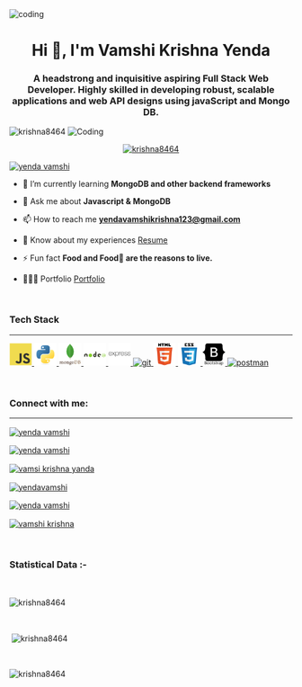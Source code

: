 <img alt = "coding" src = "https://camo.githubusercontent.com/5e3babfce4609dcd669a8f2a6d37b47c85486729942c57c5afbfc715f0b5dff7/68747470733a2f2f7777772e6469676974616c736f6c7574696f6e73657276696365732e636f6d2f696d672f73657276696365732f776562253230646576656c6f706d656e742e676966">
<h1 align="center">Hi 👋, I'm Vamshi Krishna Yenda</h1>
<h3 align="center">A headstrong and inquisitive aspiring Full Stack Web Developer. Highly skilled in developing robust, scalable applications and web API designs using javaScript and Mongo DB.</h3>
<img align="right" alt="Coding" width="400" src="https://cdn.dribbble.com/users/1894420/screenshots/14032021/programming_01.gif">

<p align="left"> <img src="https://komarev.com/ghpvc/?username=krishna8464&label=Profile%20views&color=0e75b6&style=flat" alt="krishna8464" /> </p>

<p align="center"> <a href="https://github.com/ryo-ma/github-profile-trophy"><img src="https://github-profile-trophy.vercel.app/?username=krishna8464" alt="krishna8464" /></a> </p>

<p align="left"> <a href="https://twitter.com/home" target="blank"><img src="https://img.shields.io/twitter/follow/yenda vamshi?logo=twitter&style=for-the-badge" alt="yenda vamshi" /></a> </p>

- 🌱 I’m currently learning **MongoDB and other backend frameworks**

- 💬 Ask me about **Javascript & MongoDB**

- 📫 How to reach me **yendavamshikrishna123@gmail.com**

- 📄 Know about my experiences [Resume](https://drive.google.com/file/d/1d1G7qczZVMCvaitl27aJ32UIb8nIMgBY/view?usp=share_link)

- ⚡ Fun fact **Food and Food🍜 are the reasons to live.**
- 🧑🏿‍💻 Portfolio [Portfolio](https://krishna8464.github.io/)

<br>

<h3 align="left">Tech Stack</h3>
<hr>
<p align="left"> 
  <a href="https://developer.mozilla.org/en-US/docs/Web/JavaScript" target="_blank" rel="noreferrer"> <img src="https://raw.githubusercontent.com/devicons/devicon/master/icons/javascript/javascript-original.svg" alt="javascript" width="40" height="40"/> </a>
   <a href="https://www.python.org" target="_blank" rel="noreferrer"> <img src="https://raw.githubusercontent.com/devicons/devicon/master/icons/python/python-original.svg" alt="python" width="40" height="40"/> </a> 
   <a href="https://www.mongodb.com/" target="_blank" rel="noreferrer"> <img src="https://raw.githubusercontent.com/devicons/devicon/master/icons/mongodb/mongodb-original-wordmark.svg" alt="mongodb" width="40" height="40"/> </a>
    <a href="https://nodejs.org" target="_blank" rel="noreferrer"> <img src="https://raw.githubusercontent.com/devicons/devicon/master/icons/nodejs/nodejs-original-wordmark.svg" alt="nodejs" width="40" height="40"/> </a>
   <a href="https://expressjs.com" target="_blank" rel="noreferrer"> <img src="https://raw.githubusercontent.com/devicons/devicon/master/icons/express/express-original-wordmark.svg" alt="express" width="40" height="40"/> </a> 
   <a href="https://git-scm.com/" target="_blank" rel="noreferrer"> <img src="https://www.vectorlogo.zone/logos/git-scm/git-scm-icon.svg" alt="git" width="40" height="40"/> </a> 
  <a href="https://www.w3.org/html/" target="_blank" rel="noreferrer"> <img src="https://raw.githubusercontent.com/devicons/devicon/master/icons/html5/html5-original-wordmark.svg" alt="html5" width="40" height="40"/> </a> 
  <a href="https://www.w3schools.com/css/" target="_blank" rel="noreferrer"> <img src="https://raw.githubusercontent.com/devicons/devicon/master/icons/css3/css3-original-wordmark.svg" alt="css3" width="40" height="40"/> </a> 
  <a href="https://getbootstrap.com" target="_blank" rel="noreferrer"> <img src="https://raw.githubusercontent.com/devicons/devicon/master/icons/bootstrap/bootstrap-plain-wordmark.svg" alt="bootstrap" width="40" height="40"/> </a> 
  <a href="https://postman.com" target="_blank" rel="noreferrer"> <img src="https://www.vectorlogo.zone/logos/getpostman/getpostman-icon.svg" alt="postman" width="40" height="40"/> </a> 
 
</p>
<br>
<h3 align="left">Connect with me:</h3>
<hr>
<p align="left">
<a href="https://twitter.com/home" target="blank"><img align="center" src="https://raw.githubusercontent.com/rahuldkjain/github-profile-readme-generator/master/src/images/icons/Social/twitter.svg" alt="yenda vamshi" height="30" width="40" /></a>
  
<a href="https://www.linkedin.com/in/yenda-vamshi-krishna-0826a2253/" target="blank"><img align="center" src="https://raw.githubusercontent.com/rahuldkjain/github-profile-readme-generator/master/src/images/icons/Social/linked-in-alt.svg" alt="yenda vamshi" height="30" width="40" /></a>

<a href="https://www.facebook.com/vamsikrishna.yanda" target="blank"><img align="center" src="https://raw.githubusercontent.com/rahuldkjain/github-profile-readme-generator/master/src/images/icons/Social/facebook.svg" alt="vamsi krishna yanda" height="30" width="40" /></a>
  
<a href="https://www.instagram.com/yendavamshi/" target="blank"><img align="center" src="https://raw.githubusercontent.com/rahuldkjain/github-profile-readme-generator/master/src/images/icons/Social/instagram.svg" alt="yendavamshi" height="30" width="40" /></a>
  
<a href="https://www.youtube.com/channel/UCRS30TKa5rIvvwGDC60hkzw" target="blank"><img align="center" src="https://raw.githubusercontent.com/rahuldkjain/github-profile-readme-generator/master/src/images/icons/Social/youtube.svg" alt="yenda vamshi" height="30" width="40" /></a>
  
<a href="https://leetcode.com/profile/" target="blank"><img align="center" src="https://raw.githubusercontent.com/rahuldkjain/github-profile-readme-generator/master/src/images/icons/Social/leet-code.svg" alt="vamshi krishna" height="30" width="40" /></a>
</p>
<br>
<h3 align="left">Statistical Data :-</h3>
<br>
<div><p><img align="center" src="https://github-readme-stats.vercel.app/api/top-langs?username=krishna8464&show_icons=true&locale=en&layout=compact" alt="krishna8464" /></p></div>
<br>
<div><p>&nbsp;<img align="center" src="https://github-readme-stats.vercel.app/api?username=krishna8464&show_icons=true&locale=en" alt="krishna8464" /></p></div>
<br>
<div><p><img align="center" src="https://github-readme-streak-stats.herokuapp.com/?user=krishna8464&" alt="krishna8464" /></p></div>
